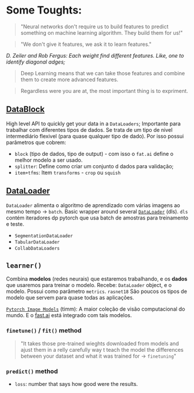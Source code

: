 
# Some Toughts:
> "Neural networks don't require us to build features to predict something on machine learning algorithm. They build them for us!"


> "We don't give it features, we ask it to learn features."

_D. Zeiler and Rob Fergus: Each weight find different features. Like, one to identify diagonal adges;_

> Deep Learning means that we can take those features and combine them to create more advanced features.

> Regardless were you are at, the most important thing is to expriment.

## [DataBlock](https://docs.fast.ai/data.block.html)
High level API to quickly get your data in a `DataLoaders`;
Importante para trabalhar com diferentes tipos de dados.
Se trata de um tipo de nivel intermediário flexivel (para quase qualquer tipo de dado).
Por isso possui parâmetros que cobrem: 
* `block` (tipo de dados, tipo de output) - com isso o `fat.ai` define o melhor modelo a ser usado.
* `splitter`:  Define como criar um conjunto d dados para validação;
* `item+tfms`: Item `transforms` - `crop` ou `squish`

## [DataLoader](https://docs.fast.ai/data.core.html#dataloaders)
`DataLoader` alimenta o algoritmo de aprendizado com várias imagens ao mesmo tempo -> `batch`. 
Basic wrapper around several [`DataLoader`](https://docs.fast.ai/data.load.html#dataloader) (dls). 
`dls` contém iteradores dp pytorch que usa batch de amostras para treinamento e teste.

* `SegmentationDataLoader`
* `TabularDataLoader`
* `CollabDataLoaders`
## `learner()`
Combina **modelos** (redes neurais) que estaremos trabalhando, e os **dados** que usaremos para treinar o modelo. 
Recebe: `DataLoader` object, e  o modelo.
Possui como parâmetro `metrics`.
`rasnet18`
São poucos os tipos de modelo que servem para quase todas as aplicações.

[`Pytorch Image Models`](https://github.com/huggingface/pytorch-image-models)  (timm): A  maior coleção de visão computacional do mundo. E o [fast.ai](https://timm.fast.ai/) está integrado com tais modelos. 
### `finetune()` / `fit()` method
> "It takes those pre-trained wieghts downloaded from models and ajust them in a relly carefully way t teach the model the differences between your dataset and what it was trained for -> `finetuning`"

### `predict()` method

* `loss`: number that says how good were the results.